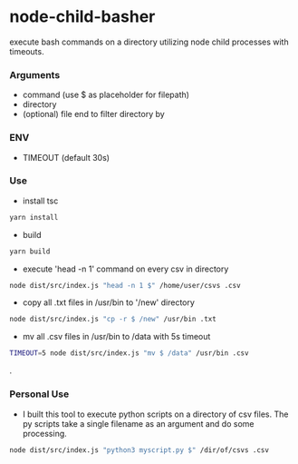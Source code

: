# node-child-basher

execute bash commands on a directory utilizing node child processes with timeouts.

### Arguments
- command (use $ as placeholder for filepath)
- directory
- (optional) file end to filter directory by

### ENV
- TIMEOUT (default 30s)

### Use
- install tsc
```bash
yarn install
```
- build
```bash
yarn build
```
- execute 'head -n 1' command on every csv in directory
```bash
node dist/src/index.js "head -n 1 $" /home/user/csvs .csv
```
- copy all .txt files in /usr/bin to '/new' directory
```bash
node dist/src/index.js "cp -r $ /new" /usr/bin .txt
```
- mv all .csv files in /usr/bin to /data with 5s timeout
```bash
TIMEOUT=5 node dist/src/index.js "mv $ /data" /usr/bin .csv
```
\.
### Personal Use
- I built this tool to execute python scripts on a directory of csv files. The py scripts take a single filename as an argument and do some processing.
```bash
node dist/src/index.js "python3 myscript.py $" /dir/of/csvs .csv 
```